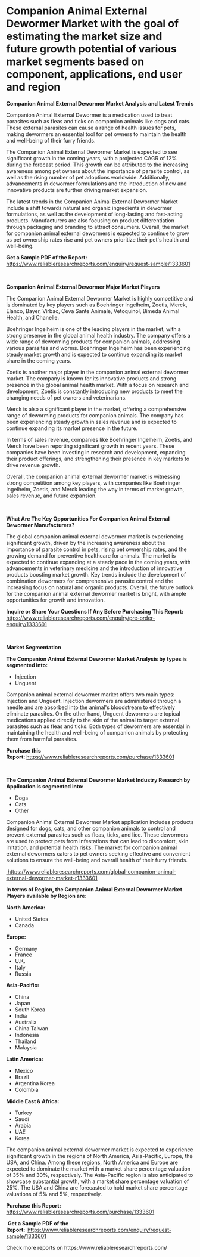 <p><h1>Companion Animal External Dewormer Market with the goal of estimating the market size and future growth potential of various market segments based on component, applications, end user and region</h1></p><p><strong>Companion Animal External Dewormer Market Analysis and Latest Trends</strong></p>
<p><p>Companion Animal External Dewormer is a medication used to treat parasites such as fleas and ticks on companion animals like dogs and cats. These external parasites can cause a range of health issues for pets, making dewormers an essential tool for pet owners to maintain the health and well-being of their furry friends.</p><p>The Companion Animal External Dewormer Market is expected to see significant growth in the coming years, with a projected CAGR of 12% during the forecast period. This growth can be attributed to the increasing awareness among pet owners about the importance of parasite control, as well as the rising number of pet adoptions worldwide. Additionally, advancements in dewormer formulations and the introduction of new and innovative products are further driving market expansion.</p><p>The latest trends in the Companion Animal External Dewormer Market include a shift towards natural and organic ingredients in dewormer formulations, as well as the development of long-lasting and fast-acting products. Manufacturers are also focusing on product differentiation through packaging and branding to attract consumers. Overall, the market for companion animal external dewormers is expected to continue to grow as pet ownership rates rise and pet owners prioritize their pet's health and well-being.</p></p>
<p><strong>Get a Sample PDF of the Report:&nbsp;</strong> <a href="https://www.reliableresearchreports.com/enquiry/request-sample/1333601">https://www.reliableresearchreports.com/enquiry/request-sample/1333601</a></p>
<p>&nbsp;</p>
<p><strong>Companion Animal External Dewormer Major Market Players</strong></p>
<p><p>The Companion Animal External Dewormer Market is highly competitive and is dominated by key players such as Boehringer Ingelheim, Zoetis, Merck, Elanco, Bayer, Virbac, Ceva Sante Animale, Vetoquinol, Bimeda Animal Health, and Chanelle. </p><p>Boehringer Ingelheim is one of the leading players in the market, with a strong presence in the global animal health industry. The company offers a wide range of deworming products for companion animals, addressing various parasites and worms. Boehringer Ingelheim has been experiencing steady market growth and is expected to continue expanding its market share in the coming years.</p><p>Zoetis is another major player in the companion animal external dewormer market. The company is known for its innovative products and strong presence in the global animal health market. With a focus on research and development, Zoetis is constantly introducing new products to meet the changing needs of pet owners and veterinarians.</p><p>Merck is also a significant player in the market, offering a comprehensive range of deworming products for companion animals. The company has been experiencing steady growth in sales revenue and is expected to continue expanding its market presence in the future.</p><p>In terms of sales revenue, companies like Boehringer Ingelheim, Zoetis, and Merck have been reporting significant growth in recent years. These companies have been investing in research and development, expanding their product offerings, and strengthening their presence in key markets to drive revenue growth.</p><p>Overall, the companion animal external dewormer market is witnessing strong competition among key players, with companies like Boehringer Ingelheim, Zoetis, and Merck leading the way in terms of market growth, sales revenue, and future expansion.</p></p>
<p>&nbsp;</p>
<p><strong>What Are The Key Opportunities For Companion Animal External Dewormer Manufacturers?</strong></p>
<p><p>The global companion animal external dewormer market is experiencing significant growth, driven by the increasing awareness about the importance of parasite control in pets, rising pet ownership rates, and the growing demand for preventive healthcare for animals. The market is expected to continue expanding at a steady pace in the coming years, with advancements in veterinary medicine and the introduction of innovative products boosting market growth. Key trends include the development of combination dewormers for comprehensive parasite control and the increasing focus on natural and organic products. Overall, the future outlook for the companion animal external dewormer market is bright, with ample opportunities for growth and innovation.</p></p>
<p><strong>Inquire or Share Your Questions If Any Before Purchasing This Report:</strong> <a href="https://www.reliableresearchreports.com/enquiry/pre-order-enquiry/1333601">https://www.reliableresearchreports.com/enquiry/pre-order-enquiry/1333601</a></p>
<p>&nbsp;</p>
<p><strong>Market Segmentation</strong></p>
<p><strong>The Companion Animal External Dewormer Market Analysis by types is segmented into:</strong></p>
<p><ul><li>Injection</li><li>Unguent</li></ul></p>
<p><p>Companion animal external dewormer market offers two main types: Injection and Unguent. Injection dewormers are administered through a needle and are absorbed into the animal's bloodstream to effectively eliminate parasites. On the other hand, Unguent dewormers are topical medications applied directly to the skin of the animal to target external parasites such as fleas and ticks. Both types of dewormers are essential in maintaining the health and well-being of companion animals by protecting them from harmful parasites.</p></p>
<p><strong>Purchase this Report:&nbsp;</strong><a href="https://www.reliableresearchreports.com/purchase/1333601">https://www.reliableresearchreports.com/purchase/1333601</a></p>
<p>&nbsp;</p>
<p><strong>The Companion Animal External Dewormer Market Industry Research by Application is segmented into:</strong></p>
<p><ul><li>Dogs</li><li>Cats</li><li>Other</li></ul></p>
<p><p>Companion Animal External Dewormer Market application includes products designed for dogs, cats, and other companion animals to control and prevent external parasites such as fleas, ticks, and lice. These dewormers are used to protect pets from infestations that can lead to discomfort, skin irritation, and potential health risks. The market for companion animal external dewormers caters to pet owners seeking effective and convenient solutions to ensure the well-being and overall health of their furry friends.</p></p>
<p><a href="https://www.reliableresearchreports.com/global-companion-animal-external-dewormer-market-r1333601">&nbsp;https://www.reliableresearchreports.com/global-companion-animal-external-dewormer-market-r1333601</a></p>
<p><strong>In terms of Region, the Companion Animal External Dewormer Market Players available by Region are:</strong></p>
<p>
    <p> <strong> North America: </strong>
        <ul>
            <li>United States</li>
            <li>Canada</li>
        </ul>
        </p> 
    <p> <strong> Europe: </strong>
        <ul>
            <li>Germany</li>
            <li>France</li>
            <li>U.K.</li>
            <li>Italy</li>
            <li>Russia</li>
        </ul>
        </p> 
    <p> <strong> Asia-Pacific: </strong>
        <ul>
            <li>China</li>
            <li>Japan</li>
            <li>South Korea</li>
            <li>India</li>
            <li>Australia</li>
            <li>China Taiwan</li>
            <li>Indonesia</li>
            <li>Thailand</li>
            <li>Malaysia</li>
        </ul>
        </p> 
    <p> <strong> Latin America: </strong>
        <ul>
            <li>Mexico</li>
            <li>Brazil</li>
            <li>Argentina Korea</li>
            <li>Colombia</li>
        </ul>
        </p> 
    <p> <strong> Middle East & Africa: </strong>
        <ul>
            <li>Turkey</li>
            <li>Saudi</li>
            <li>Arabia</li>
            <li>UAE</li>
            <li>Korea</li>
        </ul>
    </p>
    </p>
<p><p>The companion animal external dewormer market is expected to experience significant growth in the regions of North America, Asia-Pacific, Europe, the USA, and China. Among these regions, North America and Europe are expected to dominate the market with a market share percentage valuation of 35% and 30%, respectively. The Asia-Pacific region is also anticipated to showcase substantial growth, with a market share percentage valuation of 25%. The USA and China are forecasted to hold market share percentage valuations of 5% and 5%, respectively.</p></p>
<p><strong>Purchase this Report: </strong><a href="https://www.reliableresearchreports.com/purchase/1333601">https://www.reliableresearchreports.com/purchase/1333601</a></p>
<p>&nbsp;<strong>Get a Sample PDF of the Report:&nbsp;&nbsp;</strong><a href="https://www.reliableresearchreports.com/enquiry/request-sample/1333601">https://www.reliableresearchreports.com/enquiry/request-sample/1333601</a></p>
<p><strong></strong></p>
<p>Check more reports on https://www.reliableresearchreports.com/</p>
